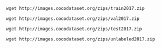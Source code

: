 ```console
wget http://images.cocodataset.org/zips/train2017.zip
```

```console
wget http://images.cocodataset.org/zips/val2017.zip
```

```console
wget http://images.cocodataset.org/zips/test2017.zip
```

```console
wget http://images.cocodataset.org/zips/unlabeled2017.zip
```

